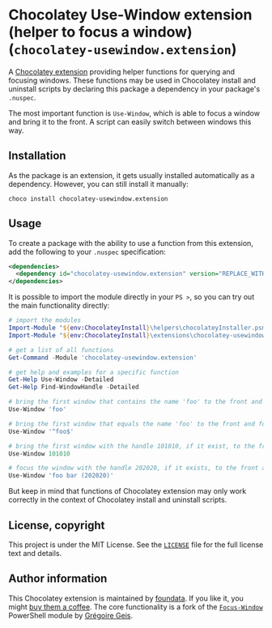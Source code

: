 # Chocolatey Use-Window extension (helper to focus a window) (`chocolatey-usewindow.extension`)

A [Chocolatey extension](https://docs.chocolatey.org/en-us/features/extensions) providing helper functions for querying and focusing windows. These functions may be used in Chocolatey install and uninstall scripts by declaring this package a dependency in your package's `.nuspec`.

The most important function is `Use-Window`, which is able to focus a window and bring it to the front. A script can easily switch between windows this way.


## Installation

As the package is an extension, it gets usually installed automatically as a dependency. However, you can still install it manually:

```console
choco install chocolatey-usewindow.extension
```


## Usage

To create a package with the ability to use a function from this extension, add the following to your `.nuspec` specification:

```xml
<dependencies>
  <dependency id="chocolatey-usewindow.extension" version="REPLACE_WITH_MINIMUM_VERSION_USUALLY_CURRENT_LATEST" />
</dependencies>
```

It is possible to import the module directly in your `PS >`, so you can try out the main functionality directly:

```powershell
# import the modules
Import-Module "${env:ChocolateyInstall}\helpers\chocolateyInstaller.psm1"
Import-Module "${env:ChocolateyInstall}\extensions\chocolatey-usewindow\*.psm1"

# get a list of all functions
Get-Command -Module 'chocolatey-usewindow.extension'

# get help and examples for a specific function
Get-Help Use-Window -Detailed
Get-Help Find-WindowHandle -Detailed

# bring the first window that contains the name 'foo' to the front and focus it
Use-Window 'foo'

# bring the first window that equals the name 'foo' to the front and focus it
Use-Window '^foo$'

# bring the first window with the handle 101010, if it exist, to the front and focus it.
Use-Window 101010

# focus the window with the handle 202020, if it exists, to the front and focus it.
Use-Window 'foo bar (202020)'
```

But keep in mind that functions of Chocolatey extension may only work correctly in the context of Chocolatey install and uninstall scripts.


## License, copyright

This project is under the MIT License. See the [`LICENSE`](./LICENSE) file for the full license text and details.


## Author information

This Chocolatey extension is maintained by [foundata](https://foundata.com/). If you like it, you might [buy them a coffee](https://buy-me-a.coffee/chocolatey-usewindow.extension/). The core functionality is a fork of the [`Focus-Window`](https://github.com/71/Focus-Window/) PowerShell module by [Grégoire Geis](https://gregoirege.is/).

